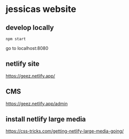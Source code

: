 # jessicas website

## develop locally
```
npm start
```
go to localhost:8080

## netlify site
https://geez.netlify.app/

## CMS
https://geez.netlify.app/admin

## install netlify large media

https://css-tricks.com/getting-netlify-large-media-going/

